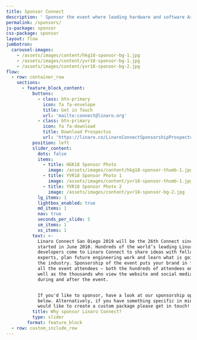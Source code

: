 ```yaml
---
title: Sponsor Connect
description: ' Sponsor the event where leading hardware and software Arm ecosystem players come together.'
permalink: /sponsors/
js-package: sponsor
css-package: sponsor
layout: flow
jumbotron:
  carousel-images:
    - /assets/images/content/hkg18-sponsor-bg-1.jpg
    - /assets/images/content/yvr18-sponsor-bg-1.jpg
    - /assets/images/content/yvr18-sponsor-bg-2.jpg
flow:
  - row: container_row
    sections:
      - feature_block_content:
          buttons:
            - class: btn-primary
              icon: fa fa-envelope
              title: Get in Touch
              url: 'mailto:connect@linaro.org'
            - class: btn-primary
              icon: fa fa-download
              title: Download Prospectus
              url: 'https://linaro.co/LinaroConnectSponsorshipProspectus'
          position: left
          slider_content:
            dots: false
            items:
              - title: HGK18 Sponsor Photo
                image: /assets/images/content/hkg18-sponsor-thumb-1.jpg
              - title: YVR18 Sponsor Photo 1
                image: /assets/images/content/yvr18-sponsor-thumb-1.jpg
              - title: YVR18 Sponsor Photo 2
                image: /assets/images/content/yvr18-sponsor-bg-2.jpg
            lg_items: 1
            lightbox_enabled: true
            md_items: 1
            nav: true
            seconds_per_slide: 5
            sm_items: 1
            xs_items: 1
          text: >-
            Linaro Connect San Diego 2019 will be the 26th Connect since Linaro
            started in June 2010. Hundreds of the world’s leading Linux on Arm
            developers come to Linaro Connect to share ideas with fellow
            experts, plan future engineering work and learn what is going on in
            the industry. Sponsorship of the event puts your brand in front of
            all the event attendees – both the hundreds of attendees on-site as
            well as the thousands who view the website and social media before,
            during and after the event.


            If you'd like to sponsor, have a look at our sponsorship options
            below. Alternatively, if you have something specific in mind or
            would like to create a custom package please get in touch! 
          title: Why sponsor Linaro Connect?
          type: slider
        format: feature_block
  - row: custom_include_row
---
```


